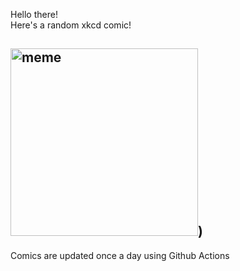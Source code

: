 Hello there! <br>Here's a random xkcd comic!<br>
## <img src="https://imgs.xkcd.com/comics/screensaver.png" alt="meme" width="300"/>)<br>
Comics are updated once a day using Github Actions
